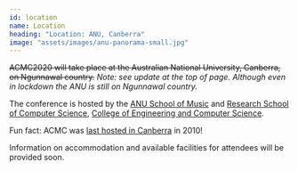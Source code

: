 ```yaml
---
id: location
name: Location
heading: "Location: ANU, Canberra"
image: "assets/images/anu-panorama-small.jpg"
---
```


<!-- image: "assets/images/anu-view.jpg" -->

~~ACMC2020 will take place at the Australian National University, Canberra, on
Ngunnawal country.~~ _Note: see update at the top of page. Although even in
lockdown the ANU is still on Ngunnawal country._

The conference is hosted by the [ANU School of
Music](https://music.cass.anu.edu.au) and [Research School of Computer
Science](https://cs.anu.edu.au), [College of Engineering and Computer
Science](https://cecs.anu.edu.au).

Fun fact: ACMC was [last hosted in Canberra](http://computermusic.org.au/conferences/acmc2010/) in 2010!

Information on accommodation and available facilities for attendees will be provided soon.
